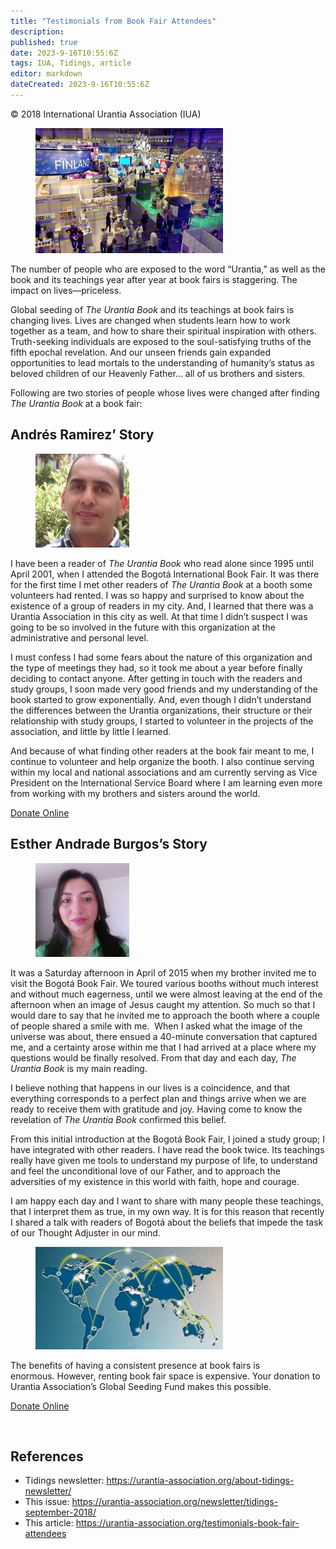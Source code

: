 ```yaml
---
title: "Testimonials from Book Fair Attendees"
description: 
published: true
date: 2023-9-16T10:55:6Z
tags: IUA, Tidings, article
editor: markdown
dateCreated: 2023-9-16T10:55:6Z
---
```


<p class="v-card v-sheet theme--light gray lighten-3 px-2">© 2018 International Urantia Association (IUA)</p>

<figure id="Figure_1" class="image urantiapedia image-style-align-left">
<img src="../../../image/article/IUA_Tidings/Gothemburg-Book-Fair1-1-300x200.jpg">
</figure>

The number of people who are exposed to the word “Urantia,” as well as the book and its teachings year after year at book fairs is staggering. The impact on lives—priceless.

Global seeding of _The Urantia Book_ and its teachings at book fairs is changing lives. Lives are changed when students learn how to work together as a team, and how to share their spiritual inspiration with others. Truth-seeking individuals are exposed to the soul-satisfying truths of the fifth epochal revelation. And our unseen friends gain expanded opportunities to lead mortals to the understanding of humanity’s status as beloved children of our Heavenly Father… all of us brothers and sisters.

Following are two stories of people whose lives were changed after finding _The Urantia Book_ at a book fair:
<br style="clear:both;"/>

## Andrés Ramirez’ Story

<figure id="Figure_2" class="image urantiapedia image-style-align-left">
<img src="../../../image/article/IUA_Tidings/AndresRamirezSquared-150x150.jpg">
</figure>

I have been a reader of _The Urantia Book_ who read alone since 1995 until April 2001, when I attended the Bogotá International Book Fair. It was there for the first time I met other readers of _The Urantia Book_ at a booth some volunteers had rented. I was so happy and surprised to know about the existence of a group of readers in my city. And, I learned that there was a Urantia Association in this city as well. At that time I didn’t suspect I was going to be so involved in the future with this organization at the administrative and personal level.

I must confess I had some fears about the nature of this organization and the type of meetings they had, so it took me about a year before finally deciding to contact anyone. After getting in touch with the readers and study groups, I soon made very good friends and my understanding of the book started to grow exponentially. And, even though I didn’t understand the differences between the Urantia organizations, their structure or their relationship with study groups, I started to volunteer in the projects of the association, and little by little I learned.

And because of what finding other readers at the book fair meant to me, I continue to volunteer and help organize the booth. I also continue serving within my local and national associations and am currently serving as Vice President on the International Service Board where I am learning even more from working with my brothers and sisters around the world. 

[Donate Online](https://urantia-association.org/get-involved/donate/?fund=Global+Seeding+Fund)

## Esther Andrade Burgos’s Story

<figure id="Figure_3" class="image urantiapedia image-style-align-left">
<img src="../../../image/article/IUA_Tidings/Esther-thumbnail-150x150.jpg">
</figure>

It was a Saturday afternoon in April of 2015 when my brother invited me to visit the Bogotá Book Fair. We toured various booths without much interest and without much eagerness, until we were almost leaving at the end of the afternoon when an image of Jesus caught my attention. So much so that I would dare to say that he invited me to approach the booth where a couple of people shared a smile with me.  When I asked what the image of the universe was about, there ensued a 40-minute conversation that captured me, and a certainty arose within me that I had arrived at a place where my questions would be finally resolved. From that day and each day, _The Urantia Book_ is my main reading.

I believe nothing that happens in our lives is a coincidence, and that everything corresponds to a perfect plan and things arrive when we are ready to receive them with gratitude and joy. Having come to know the revelation of _The Urantia Book_ confirmed this belief.

From this initial introduction at the Bogotá Book Fair, I joined a study group; I have integrated with other readers. I have read the book twice. Its teachings really have given me tools to understand my purpose of life, to understand and feel the unconditional love of our Father, and to approach the adversities of my existence in this world with faith, hope and courage.

I am happy each day and I want to share with many people these teachings, that I interpret them as true, in my own way. It is for this reason that recently I shared a talk with readers of Bogotá about the beliefs that impede the task of our Thought Adjuster in our mind.

<figure id="Figure_3" class="image urantiapedia">
<img src="../../../image/article/IUA_Tidings/Global-Seeding-newsletter-300x164.jpg">
</figure>

The benefits of having a consistent presence at book fairs is enormous. However, renting book fair space is expensive. Your donation to Urantia Association’s Global Seeding Fund makes this possible.

[Donate Online](https://urantia-association.org/get-involved/donate/?fund=Global+Seeding+Fund)

<br style="clear:both;"/>

## References

- Tidings newsletter: https://urantia-association.org/about-tidings-newsletter/
- This issue: https://urantia-association.org/newsletter/tidings-september-2018/
- This article: https://urantia-association.org/testimonials-book-fair-attendees